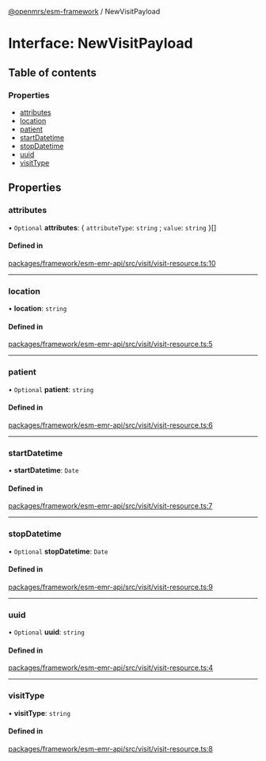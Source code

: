 [@openmrs/esm-framework](../API.md) / NewVisitPayload

# Interface: NewVisitPayload

## Table of contents

### Properties

- [attributes](NewVisitPayload.md#attributes)
- [location](NewVisitPayload.md#location)
- [patient](NewVisitPayload.md#patient)
- [startDatetime](NewVisitPayload.md#startdatetime)
- [stopDatetime](NewVisitPayload.md#stopdatetime)
- [uuid](NewVisitPayload.md#uuid)
- [visitType](NewVisitPayload.md#visittype)

## Properties

### attributes

• `Optional` **attributes**: { `attributeType`: `string` ; `value`: `string`  }[]

#### Defined in

[packages/framework/esm-emr-api/src/visit/visit-resource.ts:10](https://github.com/openmrs/openmrs-esm-core/blob/main/packages/framework/esm-emr-api/src/visit/visit-resource.ts#L10)

___

### location

• **location**: `string`

#### Defined in

[packages/framework/esm-emr-api/src/visit/visit-resource.ts:5](https://github.com/openmrs/openmrs-esm-core/blob/main/packages/framework/esm-emr-api/src/visit/visit-resource.ts#L5)

___

### patient

• `Optional` **patient**: `string`

#### Defined in

[packages/framework/esm-emr-api/src/visit/visit-resource.ts:6](https://github.com/openmrs/openmrs-esm-core/blob/main/packages/framework/esm-emr-api/src/visit/visit-resource.ts#L6)

___

### startDatetime

• **startDatetime**: `Date`

#### Defined in

[packages/framework/esm-emr-api/src/visit/visit-resource.ts:7](https://github.com/openmrs/openmrs-esm-core/blob/main/packages/framework/esm-emr-api/src/visit/visit-resource.ts#L7)

___

### stopDatetime

• `Optional` **stopDatetime**: `Date`

#### Defined in

[packages/framework/esm-emr-api/src/visit/visit-resource.ts:9](https://github.com/openmrs/openmrs-esm-core/blob/main/packages/framework/esm-emr-api/src/visit/visit-resource.ts#L9)

___

### uuid

• `Optional` **uuid**: `string`

#### Defined in

[packages/framework/esm-emr-api/src/visit/visit-resource.ts:4](https://github.com/openmrs/openmrs-esm-core/blob/main/packages/framework/esm-emr-api/src/visit/visit-resource.ts#L4)

___

### visitType

• **visitType**: `string`

#### Defined in

[packages/framework/esm-emr-api/src/visit/visit-resource.ts:8](https://github.com/openmrs/openmrs-esm-core/blob/main/packages/framework/esm-emr-api/src/visit/visit-resource.ts#L8)
